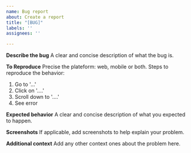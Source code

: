 ```yaml
---
name: Bug report
about: Create a report
title: "[BUG]"
labels: ''
assignees: ''

---
```


**Describe the bug**
A clear and concise description of what the bug is.

**To Reproduce**
Precise the plateform: web, mobile or both.
Steps to reproduce the behavior:
1. Go to '...'
2. Click on '....'
3. Scroll down to '....'
4. See error

**Expected behavior**
A clear and concise description of what you expected to happen.

**Screenshots**
If applicable, add screenshots to help explain your problem.

**Additional context**
Add any other context ones about the problem here.
